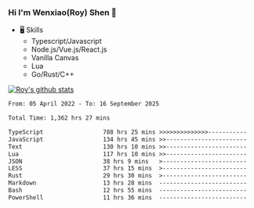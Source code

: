 ### Hi I'm Wenxiao(Roy) Shen 👋
- 🖥 Skills
  - Typescript/Javascript
  - Node.js/Vue.js/React.js
  - Vanilla Canvas
  - Lua
  - Go/Rust/C++

[![Roy's github stats](https://github-readme-stats.vercel.app/api?username=RoyShen12&show_icons=true&theme=radical&hide=prs,contribs)](https://github.com/anuraghazra/github-readme-stats)
<!--START_SECTION:waka-->

```txt
From: 05 April 2022 - To: 16 September 2025

Total Time: 1,362 hrs 27 mins

TypeScript                 788 hrs 25 mins >>>>>>>>>>>>>>-----------   57.39 %
JavaScript                 134 hrs 45 mins >>-----------------------   09.81 %
Text                       130 hrs 10 mins >>-----------------------   09.47 %
Lua                        117 hrs 10 mins >>-----------------------   08.53 %
JSON                       38 hrs 9 mins   >------------------------   02.78 %
LESS                       37 hrs 15 mins  >------------------------   02.71 %
Rust                       29 hrs 30 mins  >------------------------   02.15 %
Markdown                   13 hrs 28 mins  -------------------------   00.98 %
Bash                       12 hrs 55 mins  -------------------------   00.94 %
PowerShell                 11 hrs 36 mins  -------------------------   00.84 %
```

<!--END_SECTION:waka-->
